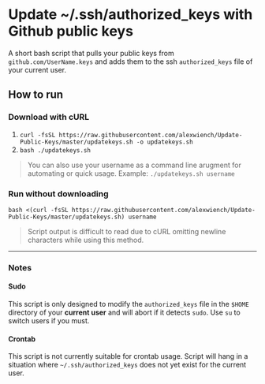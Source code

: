 # Update ~/.ssh/authorized_keys with Github public keys

A short bash script that pulls your public keys from `github.com/UserName.keys` and adds them to the ssh `authorized_keys` file of your current user.

## How to run

### Download with cURL

1. `curl -fsSL https://raw.githubusercontent.com/alexwiench/Update-Public-Keys/master/updatekeys.sh -o updatekeys.sh`
2. `bash ./updatekeys.sh`

> You can also use your username as a command line arugment for automating or quick usage.
> Example: `./updatekeys.sh username`

### Run without downloading

`bash <(curl -fsSL https://raw.githubusercontent.com/alexwiench/Update-Public-Keys/master/updatekeys.sh) username`

> Script output is difficult to read due to cURL omitting newline characters while using this method.

---

### Notes

#### Sudo

This script is only designed to modify the `authorized_keys` file in the `$HOME` directory of your **current user** and will abort if it detects `sudo`.
Use `su` to switch users if you must.

#### Crontab

This script is not currently suitable for crontab usage. Script will hang in a situation where `~/.ssh/authorized_keys` does not yet exist for the current user.
